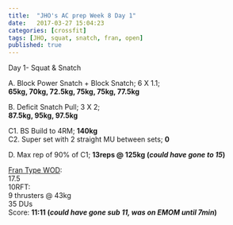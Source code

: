 ```yaml
---
title:  "JHO's AC prep Week 8 Day 1"
date:   2017-03-27 15:04:23
categories: [crossfit]
tags: [JHO, squat, snatch, fran, open]
published: true
---
```

Day 1- Squat & Snatch

A. Block Power Snatch + Block Snatch; 6 X 1.1;  
**65kg, 70kg, 72.5kg, 75kg, 75kg, 77.5kg**  

B. Deficit Snatch Pull; 3 X 2;  
**87.5kg, 95kg, 97.5kg**  

C1. BS Build to 4RM; **140kg**  
C2. Super set with 2 straight MU between sets; **0**  

D. Max rep of 90% of C1; **13reps @ 125kg (_could have gone to 15_)**

[Fran Type WOD][link1]:  
17.5  
10RFT:  
9 thrusters @ 43kg  
35 DUs  
Score: **11:11 (_could have gone sub 11, was on EMOM until 7min_)**

[link1]: http://www.fitnesshq.com/fran-wod/
